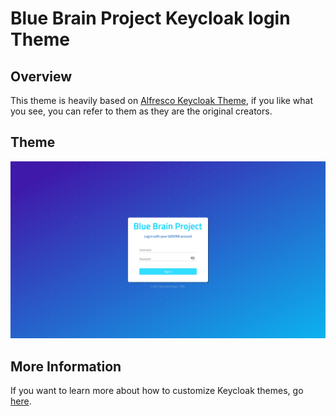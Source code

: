 # Blue Brain Project Keycloak login Theme

## Overview

This theme is heavily based on [Alfresco Keycloak Theme](https://travis-ci.com/Alfresco/alfresco-keycloak-theme), 
if you like what you see, you can refer to them as they are the original creators.


## Theme 

![](screen-captures/example-login.png)


## More Information

If you want to learn more about how to customize Keycloak themes, go [here](https://www.keycloak.org/docs/latest/server_development/#_themes).